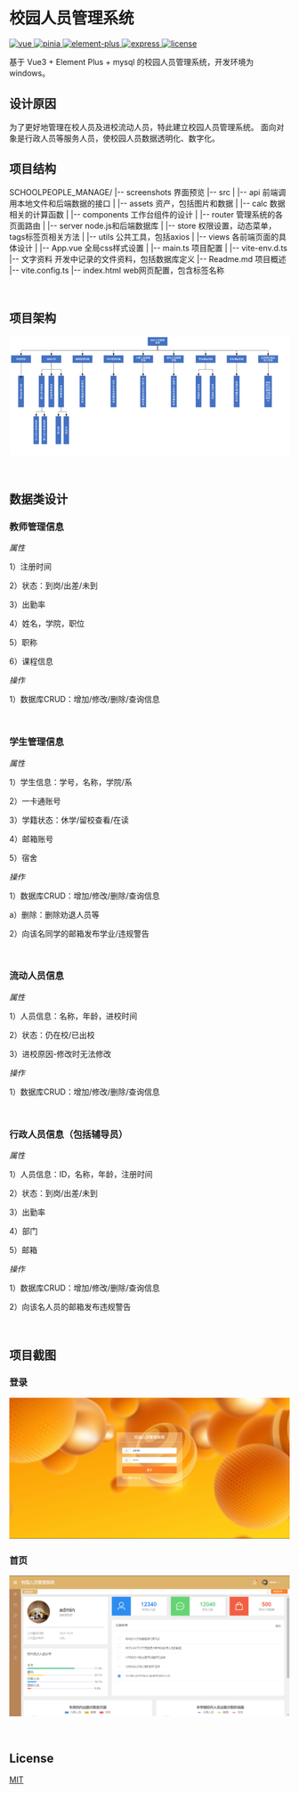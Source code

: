 # 校园人员管理系统

<a href="https://github.com/vuejs/vue">
    <img src="https://img.shields.io/badge/vue-3.2.37-brightgreen.svg" alt="vue">
  </a>
<a href="https://github.com/vuejs/pinia">
  <img src="https://img.shields.io/badge/pinia-2.0.20-brightgreen.svg" alt="pinia">
</a>
<a href="https://github.com/element-plus/element-plus">
  <img src="https://img.shields.io/badge/element_plus-2.2.14-brightgreen.svg" alt="element-plus">
</a>
<a href="https://github.com/expressjs/express">
  <img src="https://img.shields.io/badge/express-4.16.1-brightgreen.svg" alt="express">
</a>
<a href="https://github.com/Achenganggyel/School-People-Manage">
  <img src="https://img.shields.io/github/license/mashape/apistatus.svg" alt="license">
</a>

基于 Vue3 + Element Plus + mysql 的校园人员管理系统，开发环境为windows。


## 设计原因
为了更好地管理在校人员及进校流动人员，特此建立校园人员管理系统。
面向对象是行政人员等服务人员，使校园人员数据透明化、数字化。

## 项目结构
SCHOOLPEOPLE_MANAGE/
|-- screenshots 界面预览
|-- src
|    |-- api 前端调用本地文件和后端数据的接口
|    |-- assets 资产，包括图片和数据
|    |-- calc 数据相关的计算函数
|    |-- components 工作台组件的设计
|    |-- router 管理系统的各页面路由
|    |-- server node.js和后端数据库
|    |-- store 权限设置，动态菜单，tags标签页相关方法
|    |-- utils 公共工具，包括axios
|    |-- views 各前端页面的具体设计
|    |-- App.vue 全局css样式设置
|    |-- main.ts 项目配置
|    |-- vite-env.d.ts
|-- 文字资料 开发中记录的文件资料，包括数据库定义
|-- Readme.md 项目概述
|-- vite.config.ts
|-- index.html  web网页配置，包含标签名称

<br>

## 项目架构
![页面架构](./%E8%B5%84%E6%96%99/page_design.png)

<br>

## 数据类设计
### 教师管理信息

*属性*

1）注册时间

2）状态：到岗/出差/未到

3）出勤率

4）姓名，学院，职位

5）职称

6）课程信息

*操作*

1）数据库CRUD：增加/修改/删除/查询信息

<br>

### 学生管理信息
*属性*

1）学生信息：学号，名称，学院/系

2）一卡通账号

3）学籍状态：休学/留校查看/在读

4）邮箱账号

5）宿舍

*操作*

1）数据库CRUD：增加/修改/删除/查询信息

  a）删除：删除劝退人员等

2）向该名同学的邮箱发布学业/违规警告

<br>

### 流动人员信息

*属性*

1）人员信息：名称，年龄，进校时间

2）状态：仍在校/已出校

3）进校原因-修改时无法修改

*操作*

1）数据库CRUD：增加/修改/删除/查询信息

<br>

### 行政人员信息（包括辅导员）
*属性*

1）人员信息：ID，名称，年龄，注册时间

2）状态：到岗/出差/未到

3）出勤率

4）部门

5）邮箱

*操作*

1）数据库CRUD：增加/修改/删除/查询信息

2）向该名人员的邮箱发布违规警告

<br>

## 项目截图

### 登录
![登录](./screenshots/login_page.png)

### 首页
![首页](./screenshots/dashboard_page.png)

<br>

## License

[MIT](https://github.com/Achenganggyel/School-People-Manage)

